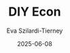 ---
title: DIY Econ
author: Eva Szilardi-Tierney
date: 2025-06-08
tags: essays
category: white
altimg: spade
order: 3
layout: essay.njk
---